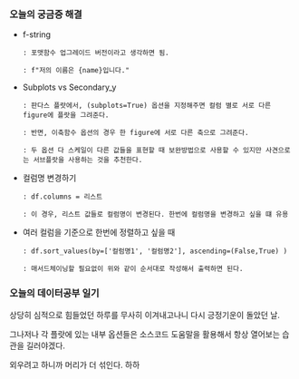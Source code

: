 ### 오늘의 궁금증 해결

- f-string

      : 포맷함수 업그레이드 버전이라고 생각하면 됨. 

      : f"저의 이름은 {name}입니다."

      

- Subplots vs Secondary_y

      : 판다스 플랏에서, (subplots=True) 옵션을 지정해주면 컬럼 별로 서로 다른 figure에 플랏을 그려준다. 

      : 반면, 이축함수 옵션의 경우 한 figure에 서로 다른 축으로 그려준다. 

      : 두 옵션 다 스케일이 다른 값들을 표현할 때 보완방법으로 사용할 수 있지만 사견으로는 서브플랏을 사용하는 것을 추천한다. 

- 컬럼명 변경하기

      : df.columns = 리스트 

      : 이 경우, 리스트 값들로 컬럼명이 변경된다. 한번에 컬럼명을 변경하고 싶을 떄 유용 

- 여러 컬럼을 기준으로 한번에 정렬하고 싶을 때

      : df.sort_values(by=['컬럼명1', '컬럼명2'], ascending=(False,True) )

      : 매서드체이닝할 필요없이 위와 같이 순서대로 작성해서 출력하면 된다. 

### 오늘의 데이터공부 일기

상당히 심적으로 힘들었던 하루를 무사히 이겨내고나니 다시 긍정기운이 돌았던 날. 

그나저나 각 플랏에 있는  내부 옵션들은 소스코드 도움말을 활용해서 항상 열어보는 습관을 길러야겠다. 

외우려고 하니까 머리가 더 섞인다. 하하
